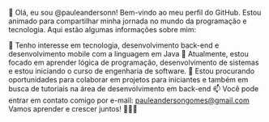 👋 Olá, eu sou @pauleandersonn!
Bem-vindo ao meu perfil do GitHub. Estou animado para compartilhar minha jornada no mundo da programação e tecnologia. Aqui estão algumas informações sobre mim:

👀 Tenho interesse em tecnologia, desenvolvimento back-end e desenvolvimento mobile com a linguagem em Java
🌱 Atualmente, estou focado em aprender lógica de programação, desenvolvimento de sistemas e estou iniciando o curso de engenharia de software.
💞️ Estou procurando oportunidades para colaborar em projetos para iniciantes e também em busca de tutoriais na área de desenvolvimento em back-end
📫 Você pode entrar em contato comigo por e-mail: pauleandersongomes@gmail.com
Vamos aprender e crescer juntos! 👨‍💻✨
